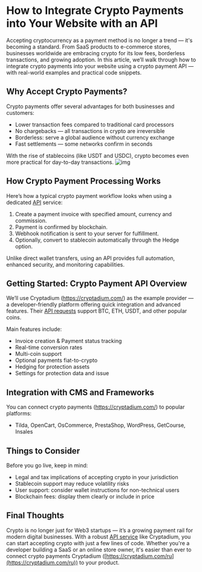 # How to Integrate Crypto Payments into Your Website with an API

Accepting cryptocurrency as a payment method is no longer a trend — it's becoming a standard. From SaaS products to e-commerce stores, businesses worldwide are embracing crypto for its low fees, borderless transactions, and growing adoption. In this article, we’ll walk through how to integrate crypto payments into your website using a crypto payment API — with real-world examples and practical code snippets.

## Why Accept Crypto Payments?

Crypto payments offer several advantages for both businesses and customers:
- Lower transaction fees compared to traditional card processors
- No chargebacks — all transactions in crypto are irreversible
- Borderless: serve a global audience without currency exchange
- Fast settlements — some networks confirm in seconds

With the rise of stablecoins (like USDT and USDC), crypto becomes even more practical for day-to-day transactions.
![img](https://i.imghippo.com/files/FNf4066kdI.png)

## How Crypto Payment Processing Works

Here’s how a typical crypto payment workflow looks when using a dedicated [API](https://cryptadium.com/ru/api) service:

1. Create a payment invoice with specified amount, currency and commission.
2. Payment is confirmed by blockchain. 
3. Webhook notification is sent to your server for fulfillment.
4. Optionally, convert to stablecoin automatically through the Hedge option.

Unlike direct wallet transfers, using an API provides full automation, enhanced security, and monitoring capabilities.

## Getting Started: Crypto Payment API Overview

We’ll use Cryptadium (https://cryptadium.com/) as the example provider — a developer-friendly platform offering quick integration and advanced features. Their [API requests](https://cryptadium.com/ru/api) support BTC, ETH, USDT, and other popular coins.

Main features include:
- Invoice creation & Payment status tracking
- Real-time conversion rates
- Multi-coin support
- Optional payments fiat-to-crypto
- Hedging for protection assets
- Settings for protection data and issue

## Integration with CMS and Frameworks

You can connect crypto payments (https://cryptadium.com/) to popular platforms:
- Tilda, OpenCart, OsCommerce, PrestaShop, WordPress, GetCourse, Insales

## Things to Consider

Before you go live, keep in mind:
- Legal and tax implications of accepting crypto in your jurisdiction
- Stablecoin support may reduce volatility risks
- User support: consider wallet instructions for non-technical users
- Blockchain fees: display them clearly or include in price

## Final Thoughts

Crypto is no longer just for Web3 startups — it’s a growing payment rail for modern digital businesses. With a robust [API service](https://cryptadium.com/ru/api) like Cryptadium, you can start accepting crypto with just a few lines of code. Whether you're a developer building a SaaS or an online store owner, it's easier than ever to connect crypto payments Cryptadium ([https://cryptadium.com/ru](https://cryptadium.com/ru)) to your product.
